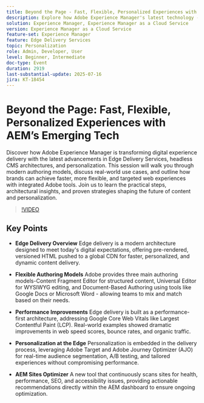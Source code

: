 ```yaml
---
title: Beyond the Page - Fast, Flexible, Personalized Experiences with AEM's Emerging Technology
description: Explore how Adobe Experience Manager's latest technology - Edge Delivery Services, headless CMS, and personalization - enables faster, flexible, and scalable digital experiences.
solution: Experience Manager, Experience Manager as a Cloud Service
version: Experience Manager as a Cloud Service
feature-set: Experience Manager
feature: Edge Delivery Services
topic: Personalization
role: Admin, Developer, User
level: Beginner, Intermediate
doc-type: Event
duration: 2919
last-substantial-update: 2025-07-16
jira: KT-18454
---
```


# Beyond the Page: Fast, Flexible, Personalized Experiences with AEM’s Emerging Tech

Discover how Adobe Experience Manager is transforming digital experience delivery with the latest advancements in Edge Delivery Services, headless CMS architectures, and personalization. This session will walk you through modern authoring models, discuss real-world use cases, and outline how brands can achieve faster, more flexible, and targeted web experiences with integrated Adobe tools. Join us to learn the practical steps, architectural insights, and proven strategies shaping the future of content and personalization.

>[!VIDEO](https://video.tv.adobe.com/v/3464537/?learn=on&enablevpops)

## Key Points

* **Edge Delivery Overview** Edge delivery is a modern architecture designed to meet today's digital expectations, offering pre-rendered, versioned HTML pushed to a global CDN for faster, personalized, and dynamic content delivery.

* **Flexible Authoring Models** Adobe provides three main authoring models-Content Fragment Editor for structured content, Universal Editor for WYSIWYG editing, and Document-Based Authoring using tools like Google Docs or Microsoft Word - allowing teams to mix and match based on their needs.

* **Performance Improvements** Edge delivery is built as a performance-first architecture, addressing Google Core Web Vitals like Largest Contentful Paint (LCP). Real-world examples showed dramatic improvements in web speed scores, bounce rates, and organic traffic.

* **Personalization at the Edge** Personalization is embedded in the delivery process, leveraging Adobe Target and Adobe Journey Optimizer (AJO) for real-time audience segmentation, A/B testing, and tailored experiences without compromising performance.

* **AEM Sites Optimizer** A new tool that continuously scans sites for health, performance, SEO, and accessibility issues, providing actionable recommendations directly within the AEM dashboard to ensure ongoing optimization.

